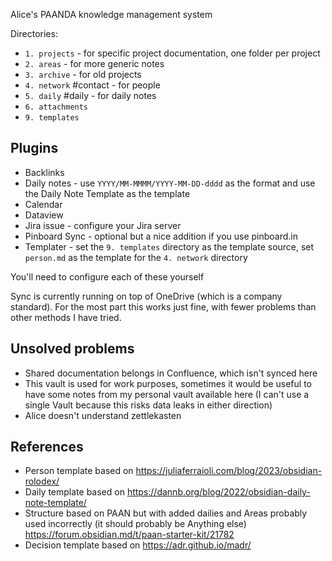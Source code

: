 Alice's PAANDA knowledge management system

Directories:
- `1. projects` - for specific project documentation, one folder per project
- `2. areas` - for more generic notes
- `3. archive` - for old projects
- `4. network` #contact - for people
- `5. daily` #daily - for daily notes
- `6. attachments`
- `9. templates`

## Plugins
- Backlinks
- Daily notes - use `YYYY/MM-MMMM/YYYY-MM-DD-dddd` as the format and use the Daily Note Template as the template
- Calendar
- Dataview
- Jira issue - configure your Jira server
- Pinboard Sync - optional but a nice addition if you use pinboard.in
- Templater - set the `9. templates` directory as the template source, set `person.md` as the template for the `4. network` directory

You'll need to configure each of these yourself

Sync is currently running on top of OneDrive (which is a company standard). For the most part this works just fine, with fewer problems than other methods I have tried.

## Unsolved problems

- Shared documentation belongs in Confluence, which isn't synced here
- This vault is used for work purposes, sometimes it would be useful to have some notes from my personal vault available here (I can't use a single Vault because this risks data leaks in either direction)
- Alice doesn't understand zettlekasten

## References

* Person template based on https://juliaferraioli.com/blog/2023/obsidian-rolodex/
* Daily template based on https://dannb.org/blog/2022/obsidian-daily-note-template/
* Structure based on PAAN but with added dailies and Areas probably used incorrectly (it should probably be Anything else) https://forum.obsidian.md/t/paan-starter-kit/21782 
* Decision template based on https://adr.github.io/madr/
